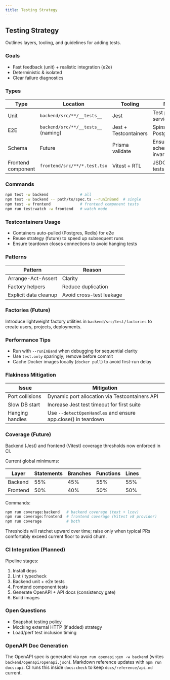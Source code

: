 ```yaml
---
title: Testing Strategy
---
```


## Testing Strategy

Outlines layers, tooling, and guidelines for adding tests.

### Goals

- Fast feedback (unit) + realistic integration (e2e)
- Deterministic & isolated
- Clear failure diagnostics

### Types

| Type | Location | Tooling | Notes |
|------|----------|---------|-------|
| Unit | `backend/src/**/__tests__` | Jest | Test pure services / utils |
| E2E  | `backend/src/**/__tests__` (naming) | Jest + Testcontainers | Spins up real Postgres/Redis |
| Schema | Future | Prisma validate | Ensure schema invariants |
| Frontend component | `frontend/src/**/*.test.tsx` | Vitest + RTL | JSDOM render tests |

### Commands

```bash
npm test -w backend              # all
npm test -w backend -- path/to/spec.ts --runInBand  # single
npm test -w frontend             # frontend component tests
npm run test:watch -w frontend   # watch mode
```

### Testcontainers Usage

- Containers auto-pulled (Postgres, Redis) for e2e
- Reuse strategy (future) to speed up subsequent runs
- Ensure teardown closes connections to avoid hanging tests

### Patterns

| Pattern | Reason |
|---------|--------|
| Arrange-Act-Assert | Clarity |
| Factory helpers | Reduce duplication |
| Explicit data cleanup | Avoid cross-test leakage |

### Factories (Future)

Introduce lightweight factory utilities in `backend/src/test/factories` to create users, projects, deployments.

### Performance Tips

- Run with `--runInBand` when debugging for sequential clarity
- Use `test.only` sparingly; remove before commit
- Cache Docker images locally (`docker pull`) to avoid first-run delay

### Flakiness Mitigation

| Issue | Mitigation |
|-------|------------|
| Port collisions | Dynamic port allocation via Testcontainers API |
| Slow DB start | Increase Jest test timeout for first suite |
| Hanging handles | Use `--detectOpenHandles` and ensure app.close() in teardown |

### Coverage (Future)

Backend (Jest) and frontend (Vitest) coverage thresholds now enforced in CI.

Current global minimums:

| Layer | Statements | Branches | Functions | Lines |
|-------|------------|----------|-----------|-------|
| Backend | 55% | 45% | 55% | 55% |
| Frontend | 50% | 40% | 50% | 50% |

Commands:

```bash
npm run coverage:backend   # backend coverage (text + lcov)
npm run coverage:frontend  # frontend coverage (Vitest v8 provider)
npm run coverage           # both
```

Thresholds will ratchet upward over time; raise only when typical PRs comfortably exceed current floor to avoid churn.

### CI Integration (Planned)

Pipeline stages:

1. Install deps
2. Lint / typecheck
3. Backend unit + e2e tests
4. Frontend component tests
5. Generate OpenAPI + API docs (consistency gate)
6. Build images

### Open Questions

- Snapshot testing policy
- Mocking external HTTP (if added) strategy
- Load/perf test inclusion timing

### OpenAPI Doc Generation

The OpenAPI spec is generated via `npm run openapi:gen -w backend` (writes `backend/openapi/openapi.json`). Markdown reference updates with `npm run docs:api`. CI runs this inside `docs:check` to keep `docs/reference/api.md` current.
